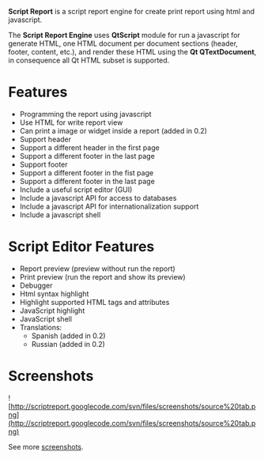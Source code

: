**Script Report** is a script report engine for create print report using html and javascript.

The **Script Report Engine** uses **QtScript** module for run a javascript for generate HTML, one HTML document per document sections (header, footer, content, etc.), and render these HTML using the **Qt QTextDocument**, in consequence all Qt HTML subset is supported.

# Features #
  * Programming the report using javascript
  * Use HTML for write report view
  * Can print a image or widget inside a report (added in 0.2)
  * Support header
  * Support a different header in the first page
  * Support a different footer in the last page
  * Support footer
  * Support a different footer in the fist page
  * Support a different footer in the last page
  * Include a useful script editor (GUI)
  * Include a javascript API for access to databases
  * Include a javascript API for internationalization support
  * Include a javascript shell

# Script Editor Features #
  * Report preview (preview without run the report)
  * Print preview (run the report and show its preview)
  * Debugger
  * Html syntax highlight
  * Highlight supported HTML tags and attributes
  * JavaScript highlight
  * JavaScript shell
  * Translations:
    * Spanish (added in 0.2)
    * Russian (added in 0.2)

# Screenshots #

![http://scriptreport.googlecode.com/svn/files/screenshots/source%20tab.png](http://scriptreport.googlecode.com/svn/files/screenshots/source%20tab.png)

See more [screenshots](screenshots.md).